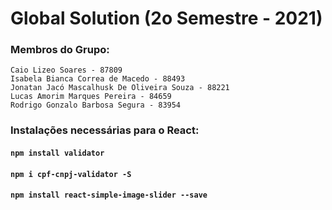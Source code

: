# Global Solution (2o Semestre - 2021)

### Membros do Grupo:

````
Caio Lizeo Soares - 87809
Isabela Bianca Correa de Macedo - 88493
Jonatan Jacó Mascalhusk De Oliveira Souza - 88221
Lucas Amorim Marques Pereira - 84659
Rodrigo Gonzalo Barbosa Segura - 83954
````


### Instalações necessárias para o React:

#### `npm install validator`
#### `npm i cpf-cnpj-validator -S`
#### `npm install react-simple-image-slider --save`

